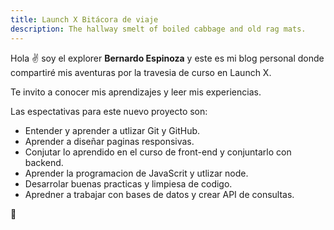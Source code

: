 ```yaml
---
title: Launch X Bitácora de viaje
description: The hallway smelt of boiled cabbage and old rag mats.
---
```


Hola ✌️  soy el explorer **Bernardo Espinoza** y este es mi blog personal donde compartiré mis aventuras por la travesia de curso en Launch X.

Te invito a conocer mis aprendizajes y leer mis experiencias.

Las espectativas para este nuevo proyecto son:

+ Entender y aprender a utlizar Git y GitHub.
+ Aprender a diseñar paginas responsivas. 
+ Conjutar lo aprendido en el curso de front-end y conjuntarlo con backend.
+ Aprender la programacion de JavaScrit y utlizar node.
+ Desarrolar buenas practicas y limpiesa de codigo. 
+ Apredner a trabajar con bases de datos y crear API de consultas. 

🚀
